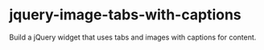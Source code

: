 jquery-image-tabs-with-captions
===============================

Build a jQuery widget that uses tabs and images with captions for content.